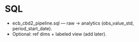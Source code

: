 # SQL
- ecb_cbd2_pipeline.sql — raw → analytics (obs_value_std, period_start_date).
- Optional: ref dims + labeled view (add later).
